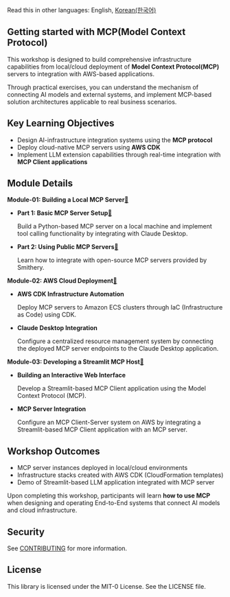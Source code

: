 Read this in other languages: English, [Korean(한국어)](./README.kr.md)

## Getting started with MCP(Model Context Protocol)

This workshop is designed to build comprehensive infrastructure capabilities from local/cloud deployment of **Model Context Protocol(MCP)** servers to integration with AWS-based applications.

Through practical exercises, you can understand the mechanism of connecting AI models and external systems, and implement MCP-based solution architectures applicable to real business scenarios.

## Key Learning Objectives
- Design AI-infrastructure integration systems using the **MCP protocol**
- Deploy cloud-native MCP servers using **AWS CDK**
- Implement LLM extension capabilities through real-time integration with **MCP Client applications**

## Module Details

**Module-01: Building a Local MCP Server**[:link:](./module-01/)
- **Part 1: Basic MCP Server Setup**[:link:](./module-01/part-01/)

  Build a Python-based MCP server on a local machine and implement tool calling functionality by integrating with Claude Desktop.

- **Part 2: Using Public MCP Servers**[:link:](./module-01/part-02/)

  Learn how to integrate with open-source MCP servers provided by Smithery.

**Module-02: AWS Cloud Deployment**[:link:](./module-02/)
- **AWS CDK Infrastructure Automation**

  Deploy MCP servers to Amazon ECS clusters through IaC (Infrastructure as Code) using CDK.

- **Claude Desktop Integration**

  Configure a centralized resource management system by connecting the deployed MCP server endpoints to the Claude Desktop application.

**Module-03: Developing a Streamlit MCP Host**[:link:](./module-03/)
- **Building an Interactive Web Interface**

  Develop a Streamlit-based MCP Client application using the Model Context Protocol (MCP).

- **MCP Server Integration**

  Configure an MCP Client-Server system on AWS by integrating a Streamlit-based MCP Client application with an MCP server.

## Workshop Outcomes
- MCP server instances deployed in local/cloud environments
- Infrastructure stacks created with AWS CDK (CloudFormation templates)
- Demo of Streamlit-based LLM application integrated with MCP server

Upon completing this workshop, participants will learn **how to use MCP** when designing and operating End-to-End systems that connect AI models and cloud infrastructure.

## Security

See [CONTRIBUTING](CONTRIBUTING.md#security-issue-notifications) for more information.

## License

This library is licensed under the MIT-0 License. See the LICENSE file.
